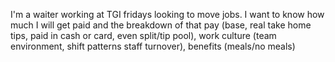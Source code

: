 I'm a waiter working at TGI fridays looking to move jobs. I want to know how much I will get paid and the breakdown of that pay (base, real take home tips, paid in cash or card, even split/tip pool), work culture (team environment, shift patterns staff turnover), benefits (meals/no meals)
